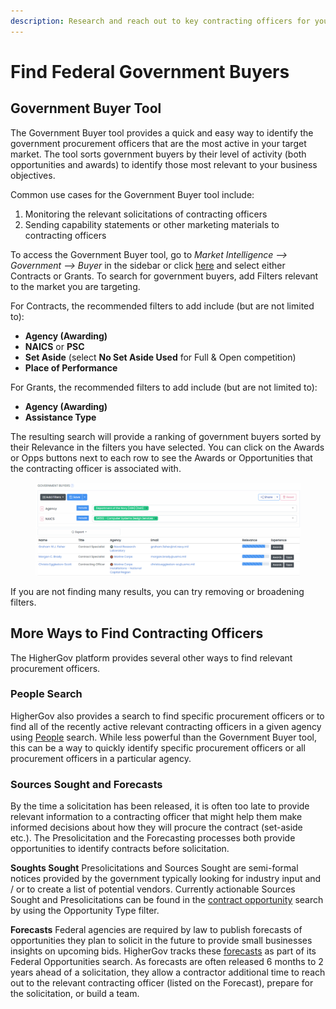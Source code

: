 ```yaml
---
description: Research and reach out to key contracting officers for your market
---
```


# Find Federal Government Buyers

## Government Buyer Tool

The Government Buyer tool provides a quick and easy way to identify the government procurement officers that are the most active in your target market.  The tool sorts government buyers by their level of activity (both opportunities and awards) to identify those most relevant to your business objectives.

Common use cases for the Government Buyer tool include:

1. Monitoring the relevant solicitations of contracting officers&#x20;
2. Sending capability statements or other marketing materials to contracting officers

To access the Government Buyer tool, go to _Market Intelligence --> Government --> Buyer_ in the sidebar or click [here](https://www.highergov.com/government-buyer/) and select either Contracts or Grants.  To search for government buyers, add Filters relevant to the market you are targeting. &#x20;

For Contracts, the recommended filters to add include (but are not limited to):

* **Agency (Awarding)**&#x20;
* **NAICS** or **PSC**
* **Set Aside** (select **No Set Aside Used** for Full & Open competition)
* **Place of Performance**

For Grants, the recommended filters to add include (but are not limited to):

* **Agency (Awarding)**
* **Assistance Type**

The resulting search will provide a ranking of government buyers sorted by their Relevance in the filters you have selected.  You can click on the Awards or Opps buttons next to each row to see the Awards or Opportunities that the contracting officer is associated with. &#x20;

<figure><img src="../.gitbook/assets/image.png" alt=""><figcaption></figcaption></figure>

If you are not finding many results, you can try removing or broadening filters.

## More Ways to Find Contracting Officers

The HigherGov platform provides several other ways to find relevant procurement officers.

### People Search

HigherGov also provides a search to find specific procurement officers or to find all of the recently active relevant contracting officers in a given agency using [People](https://www.highergov.com/people/) search.  While less powerful than the Government Buyer tool, this can be a way to quickly identify specific procurement officers or all procurement officers in a particular agency.

### Sources Sought and Forecasts&#x20;

By the time a solicitation has been released, it is often too late to provide relevant information to a contracting officer that might help them make informed decisions about how they will procure the contract (set-aside etc.).  The Presolicitation and the Forecasting processes both provide opportunities to identify contracts before solicitation.

**Soughts Sought** Presolicitations and Sources Sought are semi-formal notices provided by the government typically looking for industry input and / or to create a list of potential vendors.  Currently actionable Sources Sought and Presolicitations can be found in the [contract opportunity](https://www.highergov.com/contract-opportunity/?searchID=AQCEyn2xtfnERQKg2qfgj) search by using the Opportunity Type filter.

**Forecasts**  Federal agencies are required by law to publish forecasts of opportunities they plan to solicit in the future to provide small businesses insights on upcoming bids.  HigherGov tracks these [forecasts](https://www.highergov.com/contract-opportunity/?searchID=wdX8c0BMW7jbU4EgBAPYY#contract\_forecast) as part of its Federal Opportunities search. As forecasts are often released 6 months to 2 years ahead of a solicitation, they allow a contractor additional time to reach out to the relevant contracting officer (listed on the Forecast), prepare for the solicitation, or build a team. &#x20;

